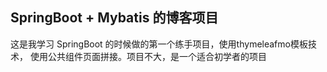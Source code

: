 ## SpringBoot + Mybatis 的博客项目
这是我学习 SpringBoot 的时候做的第一个练手项目，使用thymeleafmo模板技术， 使用公共组件页面拼接。项目不大，是一个适合初学者的项目
